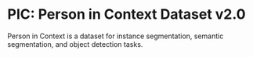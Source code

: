 # PIC: Person in Context Dataset v2.0

Person in Context is a dataset for instance segmentation, semantic segmentation, and object detection tasks.